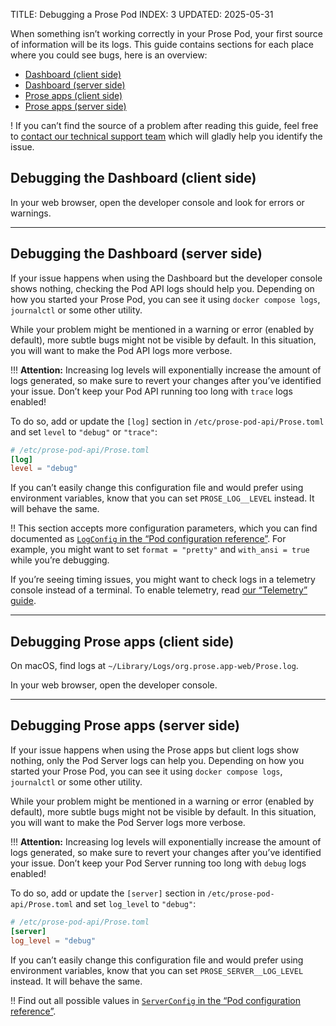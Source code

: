 TITLE: Debugging a Prose Pod
INDEX: 3
UPDATED: 2025-05-31

When something isn’t working correctly in your Prose Pod, your first source of information will be its logs. This guide contains sections for each place where you could see bugs, here is an overview:

- [Dashboard (client side)](#debugging-the-dashboard-client-side)
- [Dashboard (server side)](#debugging-the-dashboard-server-side)
- [Prose apps (client side)](#debugging-prose-apps-client-side)
- [Prose apps (server side)](#debugging-prose-apps-server-side)

! If you can’t find the source of a problem after reading this guide, feel free to [contact our technical support team](https://prose.org/contact/) which will gladly help you identify the issue.

## Debugging the Dashboard (client side)

In your web browser, open the developer console and look for errors or warnings.

---

## Debugging the Dashboard (server side)

If your issue happens when using the Dashboard but the developer console shows nothing, checking the Pod API logs should help you. Depending on how you started your Prose Pod, you can see it using `docker compose logs`, `journalctl` or some other utility.

While your problem might be mentioned in a warning or error (enabled by default), more subtle bugs might not be visible by default. In this situation, you will want to make the Pod API logs more verbose.

!!! **Attention:** Increasing log levels will exponentially increase the amount of logs generated, so make sure to revert your changes after you’ve identified your issue. Don’t keep your Pod API running too long with `trace` logs enabled!

To do so, add or update the `[log]` section in `/etc/prose-pod-api/Prose.toml` and set `level` to `"debug"` or `"trace"`:

```toml
# /etc/prose-pod-api/Prose.toml
[log]
level = "debug"
```

If you can’t easily change this configuration file and would prefer using environment variables, know that you can set `PROSE_LOG__LEVEL` instead. It will behave the same.

!! This section accepts more configuration parameters, which you can find documented as [`LogConfig` in the “Pod configuration reference”](/references/pod-config/#logconfig). For example, you might want to set `format = "pretty"` and `with_ansi = true` while you’re debugging.

If you’re seeing timing issues, you might want to check logs in a telemetry console instead of a terminal. To enable telemetry, read [our “Telemetry” guide](/guides/operating/telemetry/).

---

## Debugging Prose apps (client side)

On macOS, find logs at `~/Library/Logs/org.prose.app-web/Prose.log`.

In your web browser, open the developer console.

---

## Debugging Prose apps (server side)

If your issue happens when using the Prose apps but client logs show nothing, only the Pod Server logs can help you. Depending on how you started your Prose Pod, you can see it using `docker compose logs`, `journalctl` or some other utility.

While your problem might be mentioned in a warning or error (enabled by default), more subtle bugs might not be visible by default. In this situation, you will want to make the Pod Server logs more verbose.

!!! **Attention:** Increasing log levels will exponentially increase the amount of logs generated, so make sure to revert your changes after you’ve identified your issue. Don’t keep your Pod Server running too long with `debug` logs enabled!

To do so, add or update the `[server]` section in `/etc/prose-pod-api/Prose.toml` and set `log_level` to `"debug"`:

```toml
# /etc/prose-pod-api/Prose.toml
[server]
log_level = "debug"
```

If you can’t easily change this configuration file and would prefer using environment variables, know that you can set `PROSE_SERVER__LOG_LEVEL` instead. It will behave the same.

!! Find out all possible values in [`ServerConfig` in the “Pod configuration reference”](/references/pod-config/#serverconfig).
